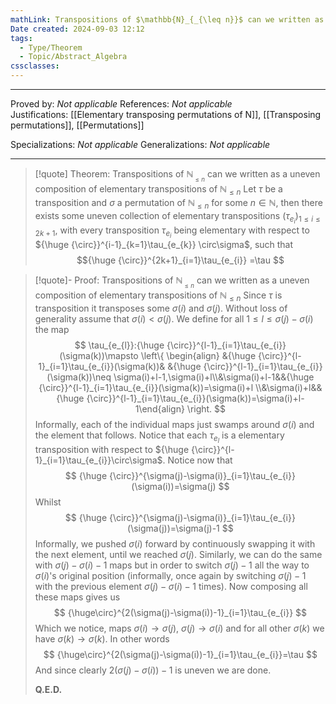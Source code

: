 ```yaml
---
mathLink: Transpositions of $\mathbb{N}_{_{\leq n}}$ can we written as a uneven composition of elementary transpositions of $\mathbb{N}_{\leq n}$
Date created: 2024-09-03 12:12
tags:
  - Type/Theorem
  - Topic/Abstract_Algebra
cssclasses:
---
```


---

Proved by: _Not applicable_
References: _Not applicable_
Justifications: [[Elementary transposing permutations of N]], [[Transposing permutations]], [[Permutations]]

Specializations: _Not applicable_
Generalizations: _Not applicable_

---

> [!quote] Theorem: Transpositions of $\mathbb{N}_{_{\leq n}}$ can we written as a uneven composition of elementary transpositions of $\mathbb{N}_{\leq n}$
> Let $\tau$ be a transposition and $\sigma$ a permutation of $\mathbb{N}_{\leq n}$ for some $n\in \mathbb{N}$, then there exists some uneven collection of elementary transpositions $(\tau_{e_{i}})_{1\leq i\leq 2k+1}$, with every transposition $\tau_{e_{i}}$ being elementary with respect to ${\huge {\circ}}^{i-1}_{k=1}\tau_{e_{k}} \circ\sigma$, such that $${\huge {\circ}}^{2k+1}_{i=1}\tau_{e_{i}} =\tau $$

>[!quote]- Proof: Transpositions of $\mathbb{N}_{_{\leq n}}$ can we written as a uneven composition of elementary transpositions of $\mathbb{N}_{\leq n}$
>Since $\tau$ is transposition it transposes some $\sigma(i)$ and $\sigma(j)$. Without loss of generality assume that $\sigma(i)<\sigma(j)$. We define for all $1\leq l\leq \sigma(j)-\sigma(i)$ the map $$ \tau_{e_{l}}:{\huge {\circ}}^{l-1}_{i=1}\tau_{e_{i}}(\sigma(k))\mapsto \left\{ \begin{align} &{\huge {\circ}}^{l-1}_{i=1}\tau_{e_{i}}(\sigma(k))& &{\huge {\circ}}^{l-1}_{i=1}\tau_{e_{i}}(\sigma(k))\neq \sigma(i)+l-1,\sigma(i)+l\\&\sigma(i)+l-1&&{\huge {\circ}}^{l-1}_{i=1}\tau_{e_{i}}(\sigma(k))=\sigma(i)+l \\&\sigma(i)+l&&{\huge {\circ}}^{l-1}_{i=1}\tau_{e_{i}}(\sigma(k))=\sigma(i)+l-1\end{align} \right. $$Informally, each of the individual maps just swamps around $\sigma(i)$ and the element that follows. Notice that each $\tau_{e_{l}}$ is a elementary transposition with respect to ${\huge {\circ}}^{l-1}_{i=1}\tau_{e_{i}}\circ\sigma$. Notice now that $$ {\huge {\circ}}^{\sigma(j)-\sigma(i)}_{i=1}\tau_{e_{i}}(\sigma(i))=\sigma(j) $$Whilst $$ {\huge {\circ}}^{\sigma(j)-\sigma(i)}_{i=1}\tau_{e_{i}}(\sigma(j))=\sigma(j)-1 $$Informally, we pushed $\sigma(i)$ forward by continuously swapping it with the next element, until we reached $\sigma(j)$. Similarly, we can do the same with $\sigma(j)-\sigma(i)-1$ maps but in order to switch $\sigma(j)-1$ all the way to $\sigma(i)$'s original position (informally, once again by switching $\sigma(j)-1$ with the previous element $\sigma(j)-\sigma(i)-1$ times). Now composing all these maps gives us $$ {\huge\circ}^{2(\sigma(j)-\sigma(i))-1}_{i=1}\tau_{e_{i}} $$Which we notice, maps $\sigma(i)\to\sigma(j)$, $\sigma(j)\to \sigma(i)$ and for all other $\sigma(k)$ we have $\sigma(k)\to \sigma(k)$. In other words $$  {\huge\circ}^{2(\sigma(j)-\sigma(i))-1}_{i=1}\tau_{e_{i}}=\tau  $$ And since clearly $2(\sigma(j)-\sigma(i))-1$ is uneven we are done. 
>
>**Q.E.D.**
